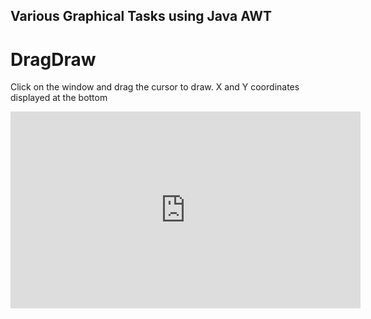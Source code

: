 ## Various Graphical Tasks using Java AWT

# DragDraw
Click on the window and drag the cursor to draw. X and Y coordinates displayed at the bottom 
<iframe width="560" height="315" src="https://www.youtube.com/embed/V0DLGviZ_qE" frameborder="0" allow="accelerometer; autoplay; encrypted-media; gyroscope; picture-in-picture" allowfullscreen></iframe>
